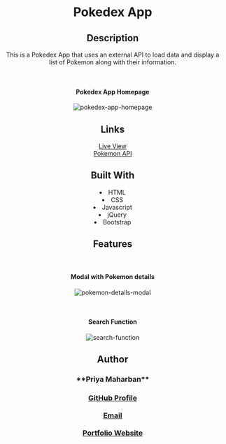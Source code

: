 <div align="center">

<h1>Pokedex App</h1>

## Description
<p align="center">This is a Pokedex App that uses an external API to load data and display a list of Pokemon along with their information.</p>

<br>
    <h4>Pokedex App Homepage</h4>
  
![pokedex-app-homepage](https://user-images.githubusercontent.com/118628757/217350788-3a243bd3-2176-4b34-9c51-57f7f42b96f5.png)
    
## Links
 [Live View](https://priya-km.github.io/pokedex-app/ "Live View")
    <br>
 [Pokemon API](https://pokeapi.co/api/v2/pokemon/?limit=150 "Pokemon API")


## Built With


  
  <li>HTML</li>
  <li>CSS</li>
  <li>Javascript</li>
  <li>jQuery</li>
  <li>Bootstrap</li>
 
  ## Features
  <br>
  <h4>Modal with Pokemon details</h4>
  
  ![pokemon-details-modal](https://user-images.githubusercontent.com/118628757/217350417-1b67f150-b595-41c9-9d04-2f151da85cd9.png)
  
 <br>
  <h4>Search Function</h4>
  
![search-function](https://user-images.githubusercontent.com/118628757/217351013-bf148afd-9c71-4f5b-b814-13da554b27bd.png)


## Author
<h3>**Priya Maharban**<h3>

[GitHub Profile](https://github.com/priya-km "Priya-Maharban")
  <br><br>
[Email](mailto:priyakmaharban@gmail.com?subject=Hi% "Hi!")
  <br><br>
[Portfolio Website](https://priya-km.github.io/portfolio "Welcome")
  <br><br>

  
 </div>

  
